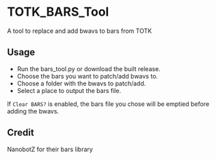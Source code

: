 # TOTK_BARS_Tool
A tool to replace and add bwavs to bars from TOTK

## Usage
- Run the bars_tool.py or download the built release.
- Choose the bars you want to patch/add bwavs to.
- Choose a folder with the bwavs to patch/add.
- Select a place to output the bars file.

If `Clear BARS?` is enabled, the bars file you chose will be emptied before adding the bwavs.

## Credit
NanobotZ for their bars library

